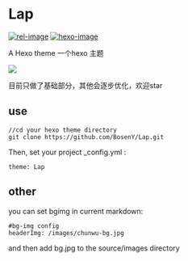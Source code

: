 # Lap


[![rel-image]][releases-url]
[![hexo-image]][hexo-url]

A Hexo theme
一个hexo 主题

![](http://owgraa3f3.bkt.clouddn.com/18-2-7/12524036.jpg)

目前只做了基础部分，其他会逐步优化，欢迎star

## use

```
//cd your hexo theme directory
git clone https://github.com/BosenY/Lap.git
```
Then, set your project _config.yml :

```
theme: Lap
```

## other

you can set bgimg in current markdown:

```
#bg-img config
headerImg: /images/chunwu-bg.jpg

```
and then add bg.jpg to the  source/images directory







[releases-url]: https://github.com/BosenY/Lap/releases
[hexo-url]: http://hexo.io
[lic-image]: https://img.shields.io/dub/l/vibe-d.svg
[hexo-image]: https://img.shields.io/badge/hexo-%3E%3D%203.0-blue.svg
[rel-image]: https://img.shields.io/github/release/iissnan/hexo-theme-next.svg